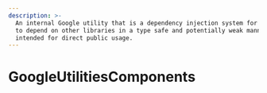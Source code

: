 ```yaml
---
description: >-
  An internal Google utility that is a dependency injection system for libraries
  to depend on other libraries in a type safe and potentially weak manner. Not
  intended for direct public usage.
---
```


# GoogleUtilitiesComponents

